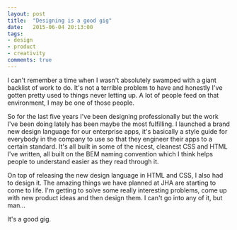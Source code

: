 ```yaml
---
layout: post
title:  "Designing is a good gig"
date:   2015-06-04 20:13:00
tags:
- design
- product
- creativity
comments: true
---
```


I can't remember a time when I wasn't absolutely swamped with a giant backlist of work to do. It's not a terrible problem to have and honestly I've gotten pretty used to things never letting up. A lot of people feed on that environment, I may be one of those people.

So for the last five years I've been designing professionally but the work I've been doing lately has been maybe the most fulfilling. I launched a brand new design language for our enterprise apps, it's basically a style guide for everybody in the company to use so that they engineer their apps to a certain standard. It's all built in some of the nicest, cleanest CSS and HTML I've written, all built on the BEM naming convention which I think helps people to understand easier as they read through it. 

On top of releasing the new design language in HTML and CSS, I also had to design it. The amazing things we have planned at JHA are starting to come to life. I'm getting to solve some really interesting problems, come up with new product ideas and then design them. I can't go into any of it, but man...

It's a good gig.